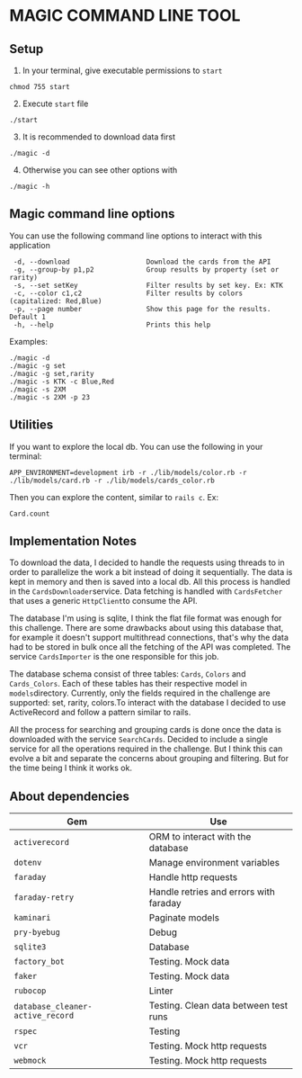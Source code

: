 # MAGIC COMMAND LINE TOOL

## Setup

1. In your terminal, give executable permissions to `start`

```
chmod 755 start
```

2. Execute `start` file

```
./start
```

3. It is recommended to download data first

```
./magic -d
```

4. Otherwise you can see other options with

```
./magic -h
```

## Magic command line options

You can use the following command line options to interact with this application

```
 -d, --download                   Download the cards from the API
 -g, --group-by p1,p2             Group results by property (set or rarity)
 -s, --set setKey                 Filter results by set key. Ex: KTK
 -c, --color c1,c2                Filter results by colors (capitalized: Red,Blue)
 -p, --page number                Show this page for the results. Default 1
 -h, --help                       Prints this help
```
 Examples:

```
./magic -d
./magic -g set
./magic -g set,rarity
./magic -s KTK -c Blue,Red
./magic -s 2XM
./magic -s 2XM -p 23
```

## Utilities

If you want to explore the local db. You can use the following in your terminal:

```
APP_ENVIRONMENT=development irb -r ./lib/models/color.rb -r ./lib/models/card.rb -r ./lib/models/cards_color.rb
```

Then you can explore the content, similar to `rails c`. Ex:

```
Card.count
```

## Implementation Notes

To download the data, I decided to handle the requests using threads to in order to parallelize the work a bit instead of doing it sequentially. The data is kept in memory and then is saved into a local db. All this process is handled in the `CardsDownloader`service. Data fetching is handled with `CardsFetcher` that uses a generic `HttpClient`to consume the API.

The database I'm using is sqlite, I think the flat file format was enough for this challenge. There are some drawbacks about using this database that, for example it doesn't support multithread connections, that's why the data had to be stored in bulk once all the fetching of the API was completed. The service `CardsImporter` is the one responsible for this job.

The database schema consist of three tables: `Cards`, `Colors` and `Cards_Colors`. Each of these tables has their respective model in `models`directory. Currently, only the fields required in the challenge are supported: set, rarity, colors.To interact with the database I decided to use ActiveRecord and follow a pattern similar to rails.

All the process for searching and grouping cards is done once the data is downloaded with the service `SearchCards`. Decided to include a single service for all the operations required in the challenge. But I think this can evolve a bit and separate the concerns about grouping and filtering. But for the time being I think it works ok.


## About dependencies

| Gem      | Use |
| ----------- | ----------- |
|`activerecord`| ORM to interact with the database|
|`dotenv`| Manage environment variables|
|`faraday`| Handle http requests|
|`faraday-retry`| Handle retries and errors with faraday|
|`kaminari`| Paginate models |
|`pry-byebug`| Debug|
|`sqlite3`| Database|
|`factory_bot`| Testing. Mock data|
|`faker`| Testing. Mock data|
|`rubocop`| Linter|
|`database_cleaner-active_record`| Testing. Clean data between test runs|
|`rspec`| Testing|
|`vcr`| Testing. Mock http requests |
|`webmock`|Testing. Mock http requests|

